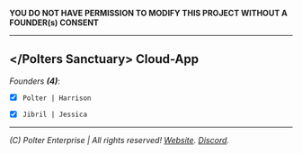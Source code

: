 **YOU DO NOT HAVE PERMISSION TO MODIFY THIS PROJECT WITHOUT A FOUNDER(s) CONSENT**
___
## </Polters Sanctuary> Cloud-App

*Founders **(4)***:
- [x] `Polter | Harrison`

- [x] `Jibril | Jessica`
___
*(C) Polter Enterprise | All rights reserved! [Website](https://polterssanctuary.ddns.net). [Discord](https://discord.gg/eVvPpe7).*
